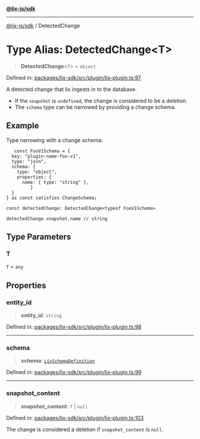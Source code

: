 [**@lix-js/sdk**](../README.md)

***

[@lix-js/sdk](../README.md) / DetectedChange

# Type Alias: DetectedChange\<T\>

> **DetectedChange**\<`T`\> = `object`

Defined in: [packages/lix-sdk/src/plugin/lix-plugin.ts:97](https://github.com/opral/monorepo/blob/0501d8fe7eed9db1f8058e8d1d58b1d613ceaf43/packages/lix-sdk/src/plugin/lix-plugin.ts#L97)

A detected change that lix ingests in to the database.

- If the `snapshot` is `undefined`, the change is considered to be a deletion.
- The `schema` type can be narrowed by providing a change schema.

## Example

Type narrowing with a change schema:

  ```
	 const FooV1Schema = {
    key: "plugin-name-foo-v1",
    type: "json",
    schema: {
      type: "object",
      properties: {
        name: { type: "string" },
		   }
    }
  } as const satisfies ChangeSchema;

  const detectedChange: DetectedChange<typeof FooV1Schema>

  detectedChange.snapshot.name // string
  ```

## Type Parameters

### T

`T` = `any`

## Properties

### entity\_id

> **entity\_id**: `string`

Defined in: [packages/lix-sdk/src/plugin/lix-plugin.ts:98](https://github.com/opral/monorepo/blob/0501d8fe7eed9db1f8058e8d1d58b1d613ceaf43/packages/lix-sdk/src/plugin/lix-plugin.ts#L98)

***

### schema

> **schema**: [`LixSchemaDefinition`](LixSchemaDefinition.md)

Defined in: [packages/lix-sdk/src/plugin/lix-plugin.ts:99](https://github.com/opral/monorepo/blob/0501d8fe7eed9db1f8058e8d1d58b1d613ceaf43/packages/lix-sdk/src/plugin/lix-plugin.ts#L99)

***

### snapshot\_content

> **snapshot\_content**: `T` \| `null`

Defined in: [packages/lix-sdk/src/plugin/lix-plugin.ts:103](https://github.com/opral/monorepo/blob/0501d8fe7eed9db1f8058e8d1d58b1d613ceaf43/packages/lix-sdk/src/plugin/lix-plugin.ts#L103)

The change is considered a deletion if `snapshot_content` is `null`.

